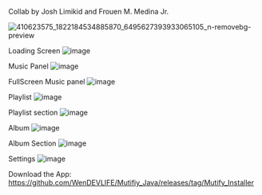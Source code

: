 Collab by Josh Limikid and Frouen M. Medina Jr.

![410623575_1822184534885870_6495627393933065105_n-removebg-preview](https://github.com/WenDEVLIFE/Mutifiy_Java/assets/117834496/b8c32fe6-7781-4594-99c6-5695b6fc7a13)

Loading Screen
![image](https://github.com/WenDEVLIFE/Mutifiy_Java/assets/117834496/d83d1d6a-3433-49e0-ba85-acac4559fe94)

Music Panel
![image](https://github.com/WenDEVLIFE/Mutifiy_Java/assets/117834496/d7e8b443-6232-4a66-a6c0-507f5469e8c2)

FullScreen Music panel 
![image](https://github.com/WenDEVLIFE/Mutifiy_Java/assets/117834496/bbefb493-8c77-44ee-b51b-a403ad048142)

Playlist 
![image](https://github.com/WenDEVLIFE/Mutifiy_Java/assets/117834496/cc251744-acd8-47b8-8748-490ac496e7db)

Playlist section 
![image](https://github.com/WenDEVLIFE/Mutifiy_Java/assets/117834496/5f9b48dc-2013-4658-96a7-c11696f15b58)

Album
![image](https://github.com/WenDEVLIFE/Mutifiy_Java/assets/117834496/d0032024-381f-4628-a6e9-bb4a2bcd70a7)

Album Section
![image](https://github.com/WenDEVLIFE/Mutifiy_Java/assets/117834496/a33e3ae3-5ffe-4437-8f60-fd88aa20f79a)

Settings
![image](https://github.com/WenDEVLIFE/Mutifiy_Java/assets/117834496/f993fc3a-c9da-41ca-b0b0-979c982e2d8d)


Download the App:
https://github.com/WenDEVLIFE/Mutifiy_Java/releases/tag/Mutify_Installer



